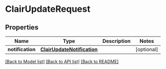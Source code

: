 # ClairUpdateRequest

## Properties
Name | Type | Description | Notes
------------ | ------------- | ------------- | -------------
**notification** | [**ClairUpdateNotification**](ClairUpdateNotification.md) |  | [optional] 

[[Back to Model list]](../README.md#documentation-for-models) [[Back to API list]](../README.md#documentation-for-api-endpoints) [[Back to README]](../README.md)


